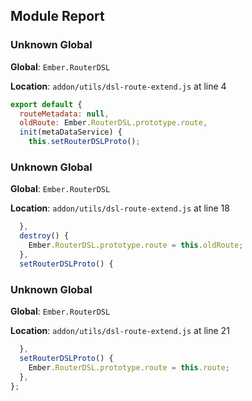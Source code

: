 ## Module Report
### Unknown Global

**Global**: `Ember.RouterDSL`

**Location**: `addon/utils/dsl-route-extend.js` at line 4

```js
export default {
  routeMetadata: null,
  oldRoute: Ember.RouterDSL.prototype.route,
  init(metaDataService) {
    this.setRouterDSLProto();
```

### Unknown Global

**Global**: `Ember.RouterDSL`

**Location**: `addon/utils/dsl-route-extend.js` at line 18

```js
  },
  destroy() {
    Ember.RouterDSL.prototype.route = this.oldRoute;
  },
  setRouterDSLProto() {
```

### Unknown Global

**Global**: `Ember.RouterDSL`

**Location**: `addon/utils/dsl-route-extend.js` at line 21

```js
  },
  setRouterDSLProto() {
    Ember.RouterDSL.prototype.route = this.route;
  },
};
```
